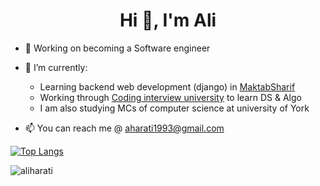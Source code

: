 <h1 align="center">Hi 👋, I'm Ali</h1>

- 🔭 Working on becoming a Software engineer

- 🌱 I’m currently:
  - Learning backend web development (django) in [MaktabSharif](https://maktabsharif.ir)
  - Working through [Coding interview university](https://github.com/jwasham/coding-interview-university) to learn DS & Algo
  - I am also studying MCs of computer science at university of York

- 📫 You can reach me @ aharati1993@gmail.com

[![Top Langs](https://github-readme-stats.vercel.app/api/top-langs/?username=aliharati&count_private=true)](https://github.com/anuraghazra/github-readme-stats)

<p><img align="center" src="https://github-readme-streak-stats.herokuapp.com/?user=aliharati&" alt="aliharati" /></p>
